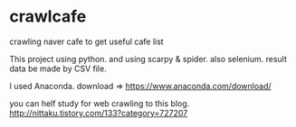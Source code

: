 # crawlcafe
crawling naver cafe to get useful cafe list

This project using python.
and using scarpy & spider. also selenium.
result data be made by CSV file.

I used Anaconda.
download => https://www.anaconda.com/download/

you can helf study for web crawling to this blog.
http://nittaku.tistory.com/133?category=727207

